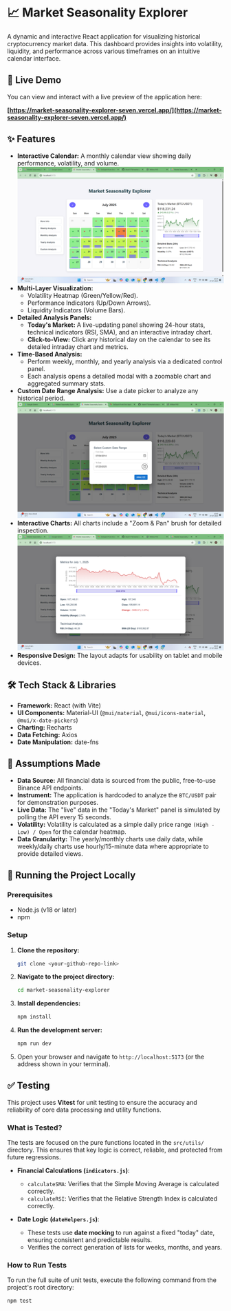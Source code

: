 # 📈 Market Seasonality Explorer

A dynamic and interactive React application for visualizing historical cryptocurrency market data. This dashboard provides insights into volatility, liquidity, and performance across various timeframes on an intuitive calendar interface.

## 🚀 Live Demo

You can view and interact with a live preview of the application here:

**[https://market-seasonality-explorer-seven.vercel.app/](https://market-seasonality-explorer-seven.vercel.app/)**

## ✨ Features

- **Interactive Calendar:** A monthly calendar view showing daily performance, volatility, and volume.
  ![Interactive Calendar](./public/Screenshot1.png)
- **Multi-Layer Visualization:**
  - Volatility Heatmap (Green/Yellow/Red).
  - Performance Indicators (Up/Down Arrows).
  - Liquidity Indicators (Volume Bars).
- **Detailed Analysis Panels:**
  - **Today's Market:** A live-updating panel showing 24-hour stats, technical indicators (RSI, SMA), and an interactive intraday chart.
  - **Click-to-View:** Click any historical day on the calendar to see its detailed intraday chart and metrics.
- **Time-Based Analysis:**
  - Perform weekly, monthly, and yearly analysis via a dedicated control panel.
  - Each analysis opens a detailed modal with a zoomable chart and aggregated summary stats.
- **Custom Date Range Analysis:** Use a date picker to analyze any historical period.
  ![Custom Date Range Analysis](./public/Screenshot3.png)
- **Interactive Charts:** All charts include a "Zoom & Pan" brush for detailed inspection.
  ![Interactive Charts](./public/Screenshot2.png)
- **Responsive Design:** The layout adapts for usability on tablet and mobile devices.

## 🛠️ Tech Stack & Libraries

- **Framework:** React (with Vite)
- **UI Components:** Material-UI (`@mui/material`, `@mui/icons-material`, `@mui/x-date-pickers`)
- **Charting:** Recharts
- **Data Fetching:** Axios
- **Date Manipulation:** date-fns

## 📝 Assumptions Made

- **Data Source:** All financial data is sourced from the public, free-to-use Binance API endpoints.
- **Instrument:** The application is hardcoded to analyze the `BTC/USDT` pair for demonstration purposes.
- **Live Data:** The "live" data in the "Today's Market" panel is simulated by polling the API every 15 seconds.
- **Volatility:** Volatility is calculated as a simple daily price range `(High - Low) / Open` for the calendar heatmap.
- **Data Granularity:** The yearly/monthly charts use daily data, while weekly/daily charts use hourly/15-minute data where appropriate to provide detailed views.

## 🚀 Running the Project Locally

### Prerequisites

- Node.js (v18 or later)
- npm

### Setup

1.  **Clone the repository:**
    ```bash
    git clone <your-github-repo-link>
    ```
2.  **Navigate to the project directory:**
    ```bash
    cd market-seasonality-explorer
    ```
3.  **Install dependencies:**
    ```bash
    npm install
    ```
4.  **Run the development server:**
    ```bash
    npm run dev
    ```
5.  Open your browser and navigate to `http://localhost:5173` (or the address shown in your terminal).

## ✅ Testing

This project uses **Vitest** for unit testing to ensure the accuracy and reliability of core data processing and utility functions.

### What is Tested?

The tests are focused on the pure functions located in the `src/utils/` directory. This ensures that key logic is correct, reliable, and protected from future regressions.

- **Financial Calculations (`indicators.js`)**:

  - `calculateSMA`: Verifies that the Simple Moving Average is calculated correctly.
  - `calculateRSI`: Verifies that the Relative Strength Index is calculated correctly.

- **Date Logic (`dateHelpers.js`)**:
  - These tests use **date mocking** to run against a fixed "today" date, ensuring consistent and predictable results.
  - Verifies the correct generation of lists for weeks, months, and years.

### How to Run Tests

To run the full suite of unit tests, execute the following command from the project's root directory:

```bash
npm test
```
